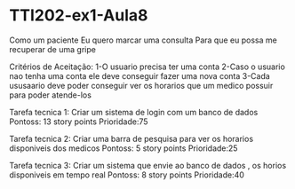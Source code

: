 # TTI202-ex1-Aula8
Como um paciente 
Eu quero marcar uma consulta
Para que eu possa me recuperar de uma gripe 

Critérios de Aceitação: 
1-O usuario precisa ter uma conta
2-Caso o usuario nao tenha uma conta ele deve conseguir fazer uma nova conta 
3-Cada ususaario deve poder conseguir ver os horarios que um medico possuir para poder atende-los

Tarefa tecnica 1: Criar um sistema de login com um banco de dados 
Pontoss: 13 story points
Prioridade:75

Tarefa tecnica 2: Criar uma barra de pesquisa para ver os horarios disponiveis dos medicos
Pontoss: 5 story points
Prioridade:25

Tarefa tecnica 3: Criar um sistema que envie ao banco de dados , os horios disponiveis em tempo real
Pontoss: 8 story points
Prioridade:40
